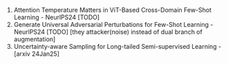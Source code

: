
1. Attention Temperature Matters in ViT-Based Cross-Domain Few-Shot Learning - NeurlPS24 [TODO]
2. Generate Universal Adversarial Perturbations for Few-Shot Learning - NeurlPS24 [TODO] [they attacker(noise) instead of dual branch of augmentation]
3. Uncertainty-aware Sampling for Long-tailed Semi-supervised Learning - [arxiv 24Jan25]

